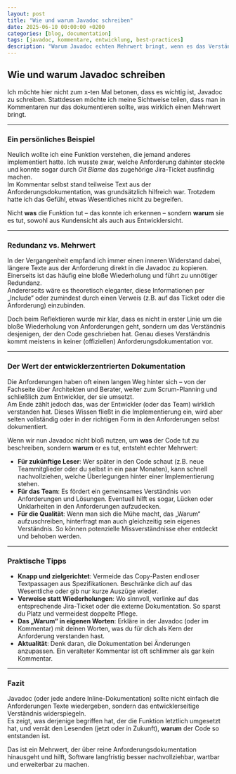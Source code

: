 ```yaml
---
layout: post
title: "Wie und warum Javadoc schreiben"
date: 2025-06-10 00:00:00 +0200
categories: [blog, documentation]
tags: [javadoc, kommentare, entwicklung, best-practices]
description: "Warum Javadoc echten Mehrwert bringt, wenn es das Verständnis der Entwickler widerspiegelt."
---
```


## Wie und warum Javadoc schreiben

Ich möchte hier nicht zum x-ten Mal betonen, dass es wichtig ist, Javadoc zu schreiben. Stattdessen möchte ich meine Sichtweise teilen, 
dass man in Kommentaren nur das dokumentieren sollte, was wirklich einen Mehrwert bringt.

---

### Ein persönliches Beispiel
Neulich wollte ich eine Funktion verstehen, die jemand anderes implementiert hatte. 
Ich wusste zwar, welche Anforderung dahinter steckte und konnte sogar durch *Git Blame* das zugehörige Jira-Ticket ausfindig machen.  
Im Kommentar selbst stand teilweise Text aus der Anforderungsdokumentation, was grundsätzlich hilfreich war. 
Trotzdem hatte ich das Gefühl, etwas Wesentliches nicht zu begreifen. 

Nicht **was** die Funktion tut – das konnte ich erkennen – sondern **warum** sie es tut, sowohl aus Kundensicht als auch aus Entwicklersicht.

---

### Redundanz vs. Mehrwert
In der Vergangenheit empfand ich immer einen inneren Widerstand dabei, längere Texte aus der Anforderung direkt in die Javadoc zu kopieren. Einerseits ist das häufig eine bloße Wiederholung und führt zu unnötiger Redundanz.  
Andererseits wäre es theoretisch eleganter, diese Informationen per „Include“ oder zumindest durch einen Verweis (z.B. auf das Ticket oder die Anforderung) einzubinden.  

Doch beim Reflektieren wurde mir klar, dass es nicht in erster Linie um die bloße Wiederholung von Anforderungen geht, sondern um das Verständnis desjenigen, der den Code geschrieben hat. Genau dieses Verständnis kommt meistens in keiner (offiziellen) Anforderungsdokumentation vor.

---

### Der Wert der entwicklerzentrierten Dokumentation
Die Anforderungen haben oft einen langen Weg hinter sich – von der Fachseite über Architekten und Berater, weiter zum Scrum-Planning und schließlich zum Entwickler, der sie umsetzt.  
Am Ende zählt jedoch das, was der Entwickler (oder das Team) wirklich verstanden hat. 
Dieses Wissen fließt in die Implementierung ein, wird aber selten vollständig oder in der richtigen Form in den Anforderungen selbst dokumentiert.  

Wenn wir nun Javadoc nicht bloß nutzen, um **was** der Code tut zu beschreiben, sondern **warum** er es tut, entsteht echter Mehrwert:

- **Für zukünftige Leser**: Wer später in den Code schaut (z.B. neue Teammitglieder oder du selbst in ein paar Monaten), kann schnell nachvollziehen, welche Überlegungen hinter einer Implementierung stehen.  
- **Für das Team**: Es fördert ein gemeinsames Verständnis von Anforderungen und Lösungen. Eventuell hilft es sogar, Lücken oder Unklarheiten in den Anforderungen aufzudecken.  
- **Für die Qualität**: Wenn man sich die Mühe macht, das „Warum“ aufzuschreiben, hinterfragt man auch gleichzeitig sein eigenes Verständnis. So können potenzielle Missverständnisse eher entdeckt und behoben werden.  

---

### Praktische Tipps
- **Knapp und zielgerichtet**: Vermeide das Copy-Pasten endloser Textpassagen aus Spezifikationen. Beschränke dich auf das Wesentliche oder gib nur kurze Auszüge wieder.  
- **Verweise statt Wiederholungen**: Wo sinnvoll, verlinke auf das entsprechende Jira-Ticket oder die externe Dokumentation. So sparst du Platz und vermeidest doppelte Pflege.  
- **Das „Warum“ in eigenen Worten**: Erkläre in der Javadoc (oder im Kommentar) mit deinen Worten, was du für dich als Kern der Anforderung verstanden hast.  
- **Aktualität**: Denk daran, die Dokumentation bei Änderungen anzupassen. Ein veralteter Kommentar ist oft schlimmer als gar kein Kommentar.  

---

### Fazit
Javadoc (oder jede andere Inline-Dokumentation) sollte nicht einfach die Anforderungen Texte wiedergeben, sondern das entwicklerseitige Verständnis widerspiegeln.  
Es zeigt, was derjenige begriffen hat, der die Funktion letztlich umgesetzt hat, und verrät den Lesenden (jetzt oder in Zukunft), **warum** der Code so entstanden ist.  

Das ist ein Mehrwert, der über reine Anforderungsdokumentation hinausgeht und hilft, Software langfristig besser nachvollziehbar, wartbar und erweiterbar zu machen.
